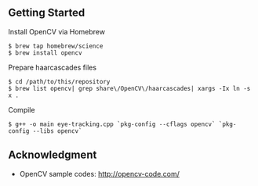 ## Getting Started

Install OpenCV via Homebrew

    $ brew tap homebrew/science
    $ brew install opencv

Prepare haarcascades files

    $ cd /path/to/this/repository
    $ brew list opencv| grep share\/OpenCV\/haarcascades| xargs -Ix ln -s x .

Compile

    $ g++ -o main eye-tracking.cpp `pkg-config --cflags opencv` `pkg-config --libs opencv`


## Acknowledgment

- OpenCV sample codes: http://opencv-code.com/
